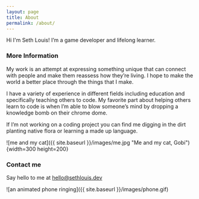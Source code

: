 ```yaml
---
layout: page
title: About
permalink: /about/
---
```


Hi I'm Seth Louis! I’m a game developer and lifelong learner.

### More Information

My work is an attempt at expressing something unique that can connect with people and make them reassess how they’re living. I hope to make the world a better place through the things that I make.

I have a variety of experience in different fields including education and specifically teaching others to code. My favorite part about helping others learn to code is when I’m able to blow someone’s mind by dropping a knowledge bomb on their chrome dome.

If I’m not working on a coding project you can find me digging in the dirt planting native flora or learning a made up language.

![me and my cat]({{ site.baseurl }}/images/me.jpg "Me and my cat, Gobi"){width=300 height=200}


### Contact me
Say hello to me at
[hello@sethlouis.dev](mailto:hello@sethlouis.dev)

![an animated phone ringing]({{ site.baseurl }}/images/phone.gif)